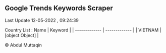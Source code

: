 

## Google Trends Keywords Scraper 
 
Last Update 12-05-2022 , 09:24:39

Country List :
 Name  | Keyword |
| ------------- | ------------- |
| VIETNAM | [object Object] |



© Abdul Muttaqin 

